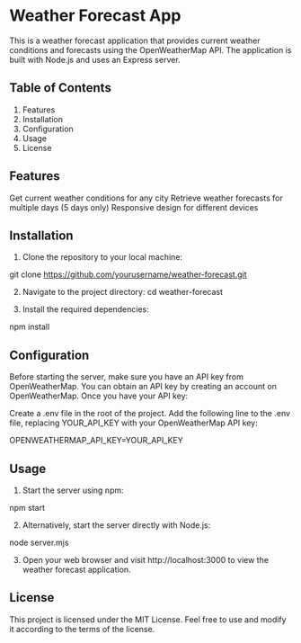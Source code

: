 # Weather Forecast App

This is a weather forecast application that provides current weather conditions and forecasts using the OpenWeatherMap API. The application is built with Node.js and uses an Express server.

## Table of Contents

1. Features
2. Installation
3. Configuration
4. Usage
5. License

## Features

Get current weather conditions for any city
Retrieve weather forecasts for multiple days (5 days only)
Responsive design for different devices

## Installation

1. Clone the repository to your local machine:

git clone https://github.com/yourusername/weather-forecast.git

2. Navigate to the project directory:
cd weather-forecast

3. Install the required dependencies:

npm install

## Configuration

Before starting the server, make sure you have an API key from OpenWeatherMap. You can obtain an API key by creating an account on OpenWeatherMap. Once you have your API key:

Create a .env file in the root of the project.
Add the following line to the .env file, replacing YOUR_API_KEY with your OpenWeatherMap API key:

OPENWEATHERMAP_API_KEY=YOUR_API_KEY


## Usage

1. Start the server using npm:

npm start

2. Alternatively, start the server directly with Node.js:

node server.mjs

3. Open your web browser and visit http://localhost:3000 to view the weather forecast application.

## License

This project is licensed under the MIT License. Feel free to use and modify it according to the terms of the license.

